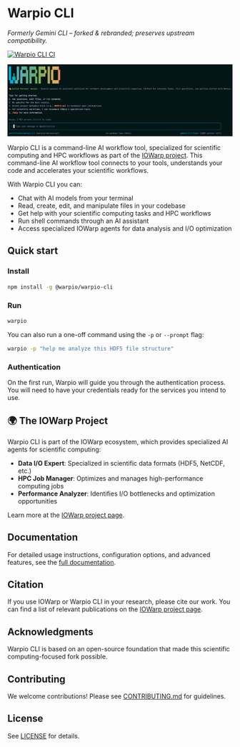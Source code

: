 # Warpio CLI

_Formerly Gemini CLI – forked & rebranded; preserves upstream compatibility._

[![Warpio CLI CI](https://github.com/akougkas/warpio-cli/actions/workflows/ci.yml/badge.svg)](https://github.com/akougkas/warpio-cli/actions/workflows/ci.yml)

![Warpio CLI Screenshot](./docs/assets/warpio-screenshot.png)

Warpio CLI is a command-line AI workflow tool, specialized for scientific computing and HPC workflows as part of the [IOWarp project](httpshttps://grc.iit.edu/research/projects/iowarp). This command-line AI workflow tool connects to your tools, understands your code and accelerates your scientific workflows.

With Warpio CLI you can:

- Chat with AI models from your terminal
- Read, create, edit, and manipulate files in your codebase
- Get help with your scientific computing tasks and HPC workflows
- Run shell commands through an AI assistant
- Access specialized IOWarp agents for data analysis and I/O optimization

## Quick start

### Install

```bash
npm install -g @warpio/warpio-cli
```

### Run

```bash
warpio
```

You can also run a one-off command using the `-p` or `--prompt` flag:

```bash
warpio -p "help me analyze this HDF5 file structure"
```

### Authentication

On the first run, Warpio will guide you through the authentication process. You will need to have your credentials ready for the services you intend to use.

## 🌍 The IOWarp Project

Warpio CLI is part of the IOWarp ecosystem, which provides specialized AI agents for scientific computing:

- **Data I/O Expert**: Specialized in scientific data formats (HDF5, NetCDF, etc.)
- **HPC Job Manager**: Optimizes and manages high-performance computing jobs
- **Performance Analyzer**: Identifies I/O bottlenecks and optimization opportunities

Learn more at the [IOWarp project page](https://grc.iit.edu/research/projects/iowarp).

## Documentation

For detailed usage instructions, configuration options, and advanced features, see the [full documentation](./docs/index.md).

## Citation

If you use IOWarp or Warpio CLI in your research, please cite our work. You can find a list of relevant publications on the [IOWarp project page](https://akougkas.io/projects/iowarp/).

## Acknowledgments

Warpio CLI is based on an open-source foundation that made this scientific computing-focused fork possible.

## Contributing

We welcome contributions! Please see [CONTRIBUTING.md](CONTRIBUTING.md) for guidelines.

## License

See [LICENSE](LICENSE) for details.
